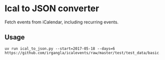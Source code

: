 # Ical to JSON converter

Fetch events from iCalendar, including recurring events.

## Usage

    uv run ical_to_json.py --start=2017-05-18 --days=6 https://github.com/irgangla/icalevents/raw/master/test/test_data/basic.ics
